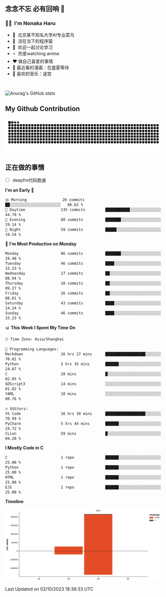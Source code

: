 ## 念念不忘 必有回响  👋
### 👨‍🔧&nbsp;&nbsp;I'm Nonaka Haru
- 🏢&nbsp;&nbsp;北京某不知名大学AI专业菜鸟
- 🦍&nbsp;&nbsp;活在当下的程序猿
- 💬&nbsp;&nbsp;欢迎一起讨论学习
- ⭐️&nbsp;&nbsp;热爱watching anime
- ❤️ 做自己喜爱的事情
- 📖 最近看的漫画：在盛夏等待
- 🎵 喜欢的音乐：迷宫

<br>

![Anurag's GitHub stats](https://github-readme-stats.vercel.app/api?username=abinzzz&count_private=true&show_icons=true&theme=tokyonight)


## My Github Contribution
![](https://github.com/abinzzz/abinzzz/blob/output/github-contribution-grid-snake.svg)

## 正在做的事情
- [ ] deepfm代码跑通
<!--START_SECTION:waka-->
**I'm an Early 🐤** 

```text
🌞 Morning                20 commits          ██░░░░░░░░░░░░░░░░░░░░░░░   06.62 % 
🌆 Daytime                135 commits         ███████████░░░░░░░░░░░░░░   44.70 % 
🌃 Evening                88 commits          ███████░░░░░░░░░░░░░░░░░░   29.14 % 
🌙 Night                  59 commits          █████░░░░░░░░░░░░░░░░░░░░   19.54 % 
```
📅 **I'm Most Productive on Monday** 

```text
Monday                   86 commits          ███████░░░░░░░░░░░░░░░░░░   28.48 % 
Tuesday                  46 commits          ████░░░░░░░░░░░░░░░░░░░░░   15.23 % 
Wednesday                27 commits          ██░░░░░░░░░░░░░░░░░░░░░░░   08.94 % 
Thursday                 28 commits          ██░░░░░░░░░░░░░░░░░░░░░░░   09.27 % 
Friday                   26 commits          ██░░░░░░░░░░░░░░░░░░░░░░░   08.61 % 
Saturday                 43 commits          ████░░░░░░░░░░░░░░░░░░░░░   14.24 % 
Sunday                   46 commits          ████░░░░░░░░░░░░░░░░░░░░░   15.23 % 
```


📊 **This Week I Spent My Time On** 

```text
🕑︎ Time Zone: Asia/Shanghai

💬 Programming Languages: 
Markdown                 16 hrs 27 mins      ██████████████████░░░░░░░   70.81 % 
Python                   5 hrs 35 mins       ██████░░░░░░░░░░░░░░░░░░░   24.07 % 
C                        28 mins             █░░░░░░░░░░░░░░░░░░░░░░░░   02.05 % 
GDScript3                14 mins             ░░░░░░░░░░░░░░░░░░░░░░░░░   01.02 % 
YAML                     10 mins             ░░░░░░░░░░░░░░░░░░░░░░░░░   00.76 % 

🔥 Editors: 
VS Code                  16 hrs 30 mins      ██████████████████░░░░░░░   70.99 % 
PyCharm                  5 hrs 44 mins       ██████░░░░░░░░░░░░░░░░░░░   24.72 % 
CLion                    59 mins             █░░░░░░░░░░░░░░░░░░░░░░░░   04.28 % 
```

**I Mostly Code in C** 

```text
C                        1 repo              ██████░░░░░░░░░░░░░░░░░░░   25.00 % 
Python                   1 repo              ██████░░░░░░░░░░░░░░░░░░░   25.00 % 
HTML                     1 repo              ██████░░░░░░░░░░░░░░░░░░░   25.00 % 
EJS                      1 repo              ██████░░░░░░░░░░░░░░░░░░░   25.00 % 
```



**Timeline**

![Lines of Code chart](https://raw.githubusercontent.com/abinzzz/abinzzz/main/assets/bar_graph.png)


 Last Updated on 02/10/2023 18:38:33 UTC
<!--END_SECTION:waka-->


